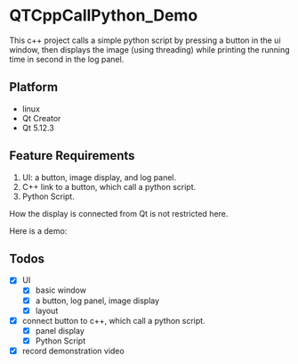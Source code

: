 # QTCppCallPython_Demo

This c++ project calls a simple python script by pressing a button in the ui window, then displays the image (using threading) while printing the running time in second in the log panel.

## Platform
- linux
- Qt Creator
- Qt 5.12.3

## Feature Requirements

1. UI: a button, image display, and log panel.
2. C++ link to a button, which call a python script.
3. Python Script.

How the display is connected from Qt is not restricted here.

Here is a demo:



## Todos

- [x] UI
  - [x] basic window
  - [x] a button, log panel, image display
  - [x] layout
- [x] connect button to c++, which call a python script.
  - [x] panel display
  - [x] Python Script
- [x] record demonstration video
